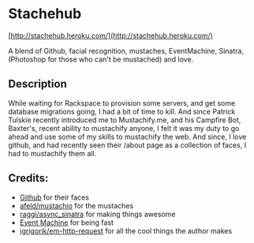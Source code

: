 # Stachehub

[http://stachehub.heroku.com/](http://stachehub.heroku.com/)

A blend of Github, facial recognition, mustaches, EventMachine, Sinatra, (Photoshop for those who can't be mustached) and love.  

## Description

While waiting for Rackspace to provision some servers, and get some database migrations going, I had a bit of time to kill.  And since Patrick Tulskie recently introduced me to Mustachify.me, and his Campfire Bot, Baxter's, recent ability to mustachify anyone, I felt it was my duty to go ahead and use some of my skills to mustachify the web. And since, I love github, and had recently seen their /about page as a collection of faces, I had to mustachify them all.  

## Credits:

* [Github](http://github.com) for their faces
* [afeld/mustachio](https://github.com/feld/mustachio) for the mustaches
* [raggi/async_sinatra](https://github.com/raggi/async_sinatra) for making things awesome
* [Event Machine](https://github.com/eventmachine/eventmachine) for being fast
* [igrigorik/em-http-request](https://github.com/igrigorik/em-http-request) for all the cool things the author makes
